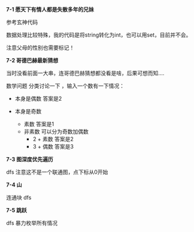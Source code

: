 **7-1 愿天下有情人都是失散多年的兄妹**

参考玄神代码

数据处理比较特殊，我的代码是将string转化为int，也可以用set，目前并不会。

注意父母的性别也需要标记！



**7-2 哥德巴赫最新猜想**

当时没看前面一大串，连哥德巴赫猜想都没看是啥，后果可想而知....

数学问题  分类讨论一下 ，输入一个数有一下情况：

* 本身是偶数   答案是2

* 本身是奇数
  * 素数   答案是1
  * 非素数  可以分为奇数加偶数
    * 2 + 素数   答案是2
    * 3 + 偶数   答案是3    <!--这一情况为偶数+素数，以为3是素数，所以这么写了-->

**7-3 图深度优先遍历**

dfs  注意这不是一个联通图，点下标从0开始

**7-4 山**

连通块 dfs

**7-5 跳跃**

dfs 暴力枚举所有情况